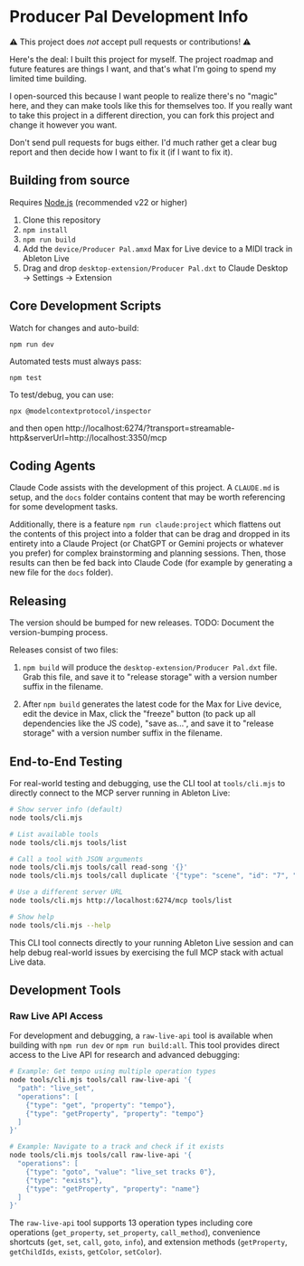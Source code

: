 # Producer Pal Development Info

⚠️ This project does _not_ accept pull requests or contributions! ⚠️

Here's the deal: I built this project for myself. The project roadmap and future
features are things I want, and that's what I'm going to spend my limited time
building.

I open-sourced this because I want people to realize there's no "magic" here,
and they can make tools like this for themselves too. If you really want to take
this project in a different direction, you can fork this project and change it
however you want.

Don't send pull requests for bugs either. I'd much rather get a clear bug report
and then decide how I want to fix it (if I want to fix it).

## Building from source

Requires [Node.js](https://nodejs.org) (recommended v22 or higher)

1. Clone this repository
2. `npm install`
3. `npm run build`
4. Add the `device/Producer Pal.amxd` Max for Live device to a MIDI track in
   Ableton Live
5. Drag and drop `desktop-extension/Producer Pal.dxt` to Claude Desktop →
   Settings → Extension

## Core Development Scripts

Watch for changes and auto-build:

```
npm run dev
```

Automated tests must always pass:

```
npm test
```

To test/debug, you can use:

```
npx @modelcontextprotocol/inspector
```

and then open
http://localhost:6274/?transport=streamable-http&serverUrl=http://localhost:3350/mcp

## Coding Agents

Claude Code assists with the development of this project. A `CLAUDE.md` is
setup, and the `docs` folder contains content that may be worth referencing for
some development tasks.

Additionally, there is a feature `npm run claude:project` which flattens out the
contents of this project into a folder that can be drag and dropped in its
entirety into a Claude Project (or ChatGPT or Gemini projects or whatever you
prefer) for complex brainstorming and planning sessions. Then, those results can
then be fed back into Claude Code (for example by generating a new file for the
`docs` folder).

## Releasing

The version should be bumped for new releases. TODO: Document the
version-bumping process.

Releases consist of two files:

1. `npm build` will produce the `desktop-extension/Producer Pal.dxt` file. Grab
   this file, and save it to "release storage" with a version number suffix in
   the filename.

2. After `npm build` generates the latest code for the Max for Live device, edit
   the device in Max, click the "freeze" button (to pack up all dependencies
   like the JS code), "save as...", and save it to "release storage" with a
   version number suffix in the filename.

## End-to-End Testing

For real-world testing and debugging, use the CLI tool at `tools/cli.mjs` to
directly connect to the MCP server running in Ableton Live:

```sh
# Show server info (default)
node tools/cli.mjs

# List available tools
node tools/cli.mjs tools/list

# Call a tool with JSON arguments
node tools/cli.mjs tools/call read-song '{}'
node tools/cli.mjs tools/call duplicate '{"type": "scene", "id": "7", "destination": "arrangement", "arrangementStartTime": "5|1"}'

# Use a different server URL
node tools/cli.mjs http://localhost:6274/mcp tools/list

# Show help
node tools/cli.mjs --help
```

This CLI tool connects directly to your running Ableton Live session and can
help debug real-world issues by exercising the full MCP stack with actual Live
data.

## Development Tools

### Raw Live API Access

For development and debugging, a `raw-live-api` tool is available when building
with `npm run dev` or `npm run build:all`. This tool provides direct access to
the Live API for research and advanced debugging:

```sh
# Example: Get tempo using multiple operation types
node tools/cli.mjs tools/call raw-live-api '{
  "path": "live_set",
  "operations": [
    {"type": "get", "property": "tempo"},
    {"type": "getProperty", "property": "tempo"}
  ]
}'

# Example: Navigate to a track and check if it exists
node tools/cli.mjs tools/call raw-live-api '{
  "operations": [
    {"type": "goto", "value": "live_set tracks 0"},
    {"type": "exists"},
    {"type": "getProperty", "property": "name"}
  ]
}'
```

The `raw-live-api` tool supports 13 operation types including core operations
(`get_property`, `set_property`, `call_method`), convenience shortcuts (`get`,
`set`, `call`, `goto`, `info`), and extension methods (`getProperty`,
`getChildIds`, `exists`, `getColor`, `setColor`).
